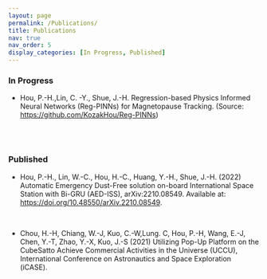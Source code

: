 ```yaml
---
layout: page
permalink: /Publications/
title: Publications
nav: true
nav_order: 5
display_categories: [In Progress, Published]
---
```

### In Progress

* Hou, P.-H.,Lin, C. -Y., Shue, J.-H. Regression-based Physics Informed Neural Networks (Reg-PINNs) for Magnetopause Tracking. (Source: https://github.com/KozakHou/Reg-PINNs)

<br>
<br>

### Published

* Hou, P.-H., Lin, W.-C., Hou, H.-C., Huang, Y.-H., Shue, J.-H. (2022) Automatic Emergency Dust-Free solution on-board International Space Station with Bi-GRU (AED-ISS), arXiv:2210.08549. Available at: https://doi.org/10.48550/arXiv.2210.08549.

<br>

* Chou, H.-H, Chiang, W.-J, Kuo, C.-W,Lung. C, Hou, P.-H, Wang, E.-J, Chen, Y.-T, Zhao, Y.-X, Kuo, J.-S (2021) Utilizing Pop-Up Platform on the CubeSatto Achieve Commercial Activities in the Universe (UCCU), International Conference on Astronautics and Space Exploration (iCASE).
